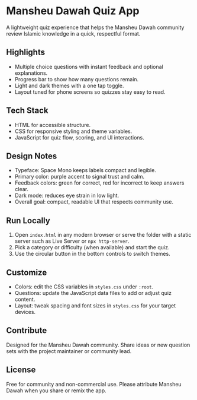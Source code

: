 # Mansheu Dawah Quiz App

A lightweight quiz experience that helps the Mansheu Dawah community review Islamic knowledge in a quick, respectful format.

## Highlights
- Multiple choice questions with instant feedback and optional explanations.
- Progress bar to show how many questions remain.
- Light and dark themes with a one tap toggle.
- Layout tuned for phone screens so quizzes stay easy to read.

## Tech Stack
- HTML for accessible structure.
- CSS for responsive styling and theme variables.
- JavaScript for quiz flow, scoring, and UI interactions.

## Design Notes
- Typeface: Space Mono keeps labels compact and legible.
- Primary color: purple accent to signal trust and calm.
- Feedback colors: green for correct, red for incorrect to keep answers clear.
- Dark mode: reduces eye strain in low light.
- Overall goal: compact, readable UI that respects community use.

## Run Locally
1. Open `index.html` in any modern browser or serve the folder with a static server such as Live Server or `npx http-server`.
2. Pick a category or difficulty (when available) and start the quiz.
3. Use the circular button in the bottom controls to switch themes.

## Customize
- Colors: edit the CSS variables in `styles.css` under `:root`.
- Questions: update the JavaScript data files to add or adjust quiz content.
- Layout: tweak spacing and font sizes in `styles.css` for your target devices.

## Contribute
Designed for the Mansheu Dawah community. Share ideas or new question sets with the project maintainer or community lead.

## License
Free for community and non-commercial use. Please attribute Mansheu Dawah when you share or remix the app.
